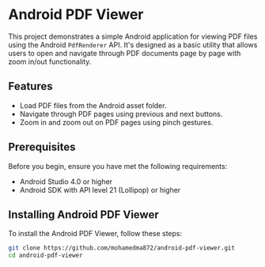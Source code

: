 # Android PDF Viewer

This project demonstrates a simple Android application for viewing PDF files using the Android `PdfRenderer` API. It's designed as a basic utility that allows users to open and navigate through PDF documents page by page with zoom in/out functionality.

## Features

- Load PDF files from the Android asset folder.
- Navigate through PDF pages using previous and next buttons.
- Zoom in and zoom out on PDF pages using pinch gestures.

## Prerequisites

Before you begin, ensure you have met the following requirements:
- Android Studio 4.0 or higher
- Android SDK with API level 21 (Lollipop) or higher

## Installing Android PDF Viewer

To install the Android PDF Viewer, follow these steps:

```bash
git clone https://github.com/mohamedma872/android-pdf-viewer.git
cd android-pdf-viewer
